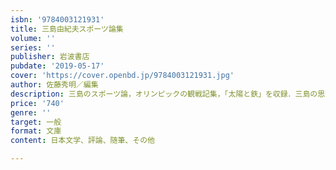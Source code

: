 ```yaml
---
isbn: '9784003121931'
title: 三島由紀夫スポーツ論集
volume: ''
series: ''
publisher: 岩波書店
pubdate: '2019-05-17'
cover: 'https://cover.openbd.jp/9784003121931.jpg'
author: 佐藤秀明／編集
description: 三島のスポーツ論，オリンピックの観戦記集，「太陽と鉄」を収録．三島の思想を語った代表作．
price: '740'
genre: ''
target: 一般
format: 文庫
content: 日本文学、評論、随筆、その他

---
```

